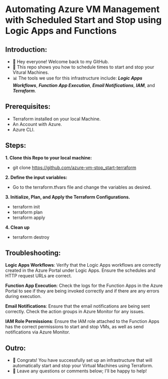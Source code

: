# Automating Azure VM Management with Scheduled Start and Stop using Logic Apps and Functions

## Introduction:
* 👋 Hey everyone! Welcome back to my GitHub.
* 🎥 This repo shows you how to schedule times to start and stop your Vitural Machines.
* 📊 The tools we use for this infrastructure include: ***Logic Apps Workflows***, ***Function App Execution***, ***Email Notifications***, ***IAM***, and ***Terraform***. 

## Prerequisites:
* Terraform installed on your local Machine.
* An Account with Azure.
* Azure CLI.

## Steps:
**1. Clone this Repo to your local machine:**
* git clone https://github.com/azure-vm-stop_start-terraform

**2. Define the input variables:**
* Go to the terraform.tfvars file and change the variables as desired. 

**3. Initialize, Plan, and Apply the Terraform Configurations.**  
* terraform init
* terraform plan
* terraform apply

**4. Clean up**
* terraform destroy

## Troubleshooting:
**Logic Apps Workflows**: Verify that the Logic Apps workflows are correctly created in the Azure Portal under Logic Apps. Ensure the schedules and HTTP request URLs are correct.

**Function App Execution**: Check the logs for the Function Apps in the Azure Portal to see if they are being invoked correctly and if there are any errors during execution.

**Email Notifications**: Ensure that the email notifications are being sent correctly. Check the action groups in Azure Monitor for any issues.

**IAM Role Permissions**: Ensure the IAM role attached to the Function Apps has the correct permissions to start and stop VMs, as well as send notifications via Azure Monitor.

## Outro:
* 🎉 Congrats! You have successfully set up an infrastructure that will automatically start and stop your Virtual Machines using Terraform.
* 💬 Leave any questions or comments below; I'll be happy to help!
